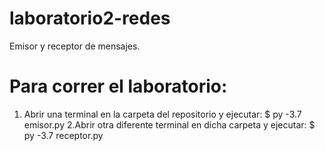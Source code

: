 # laboratorio2-redes
Emisor y receptor de mensajes.

# Para correr el laboratorio:
1. Abrir una terminal en la carpeta del repositorio y ejecutar:
$ py -3.7 emisor.py
2.Abrir otra diferente terminal en dicha carpeta y ejecutar:
$ py -3.7 receptor.py
